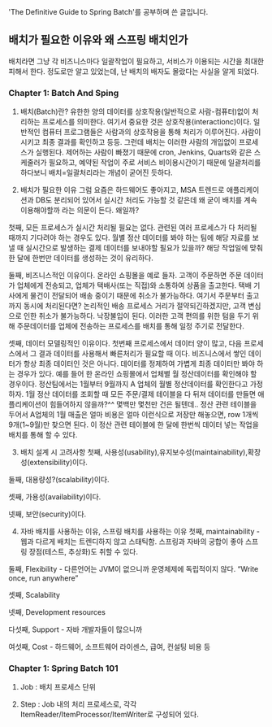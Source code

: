 'The Definitive Guide to Spring Batch'를 공부하며 쓴 글입니다.

## 배치가 필요한 이유와 왜 스프링 배치인가
배치라면 그냥 각 비즈니스마다 일괄작업이 필요하고, 서비스가 이용되는 시간을 최대한 피해서 한다. 정도로만 알고 있었는데, 난 배치의 배자도 몰랐다는 사실을 알게 되었다.

### Chapter 1: Batch And Sping
1. 배치(Batch)란?
유한한 양의 데이터를 상호작용(일반적으로 사람-컴퓨터)없이 처리하는 프로세스를 의미한다. 여기서 중요한 것은 상호작용(interactionc)이다. 일반적인 컴퓨터 프로그램들은 사람과의 상호작용을 통해 처리가 이루어진다. 사람이 시키고 최종 결과를 확인하고 등등. 그런데 배치는 이러한 사람의 개입없이 프로세스가 실행된다. 제어하는 사람이 빠졌기 때문에 cron, Jenkins, Quarts와 같은 스케줄러가 필요하고, 예약된 작업이 주로 서비스 비이용시간이기 때문에 일괄처리를 하다보니 배치=일괄처리라는 개념이 굳어진 듯하다.

2. 배치가 필요한 이유
그럼 요즘은 하드웨어도 좋아지고, MSA 트렌드로 애플리케이션과 DB도 분리되어 있어서 실시간 처리도 가능할 것 같은데 왜 굳이 배치를 계속 이용해야할까 라는 의문이 든다. 왜일까?

첫째, 모든 프로세스가 실시간 처리될 필요는 없다. 관련된 여러 프로세스가 다 처리될 때까지 기다려야 하는 경우도 있다. 월별 정산 데이터를 봐야 하는 팀에 해당 자료를 보낼 때 실시간으로 발생하는 결제 데이터를 보내야할 필요가 있을까? 해당 작업일에 맞춰 한 달에 한번만 데이터를 생성하는 것이 유리하다.

둘째, 비즈니스적인 이유이다. 온라인 쇼핑몰을 예로 들자. 고객이 주문하면 주문 데이터가 업체에게 전송되고, 업체가 택배사(또는 직접)와 소통하여 상품을 출고한다. 택배 기사에게 물건이 전달되어 배송 중이기 때문에 취소가 불가능하다. 여기서 주문부터 출고까지 동시에 처리된다면? 논리적인 배송 프로세스 거리가 절약되긴하겠지만, 고객 변심으로 인한 취소가 불가능하다. 낙장불입이 된다. 이러한 고객 편의를 위한 텀을 두기 위해 주문데이터를 업체에 전송하는 프로세스를 배치를 통해 일정 주기로 전달한다.

셋째, 데이터 모델링적인 이유이다. 첫번째 프로세스에서 데이터 양이 많고, 다음 프로세스에서 그 결과 데이터를 사용해서 빠른처리가 필요할 때 이다. 비즈니스에서 쌓인 데이터가 항상 최종 데이터인 것은 아니다. 데이터를 정제하여 가볍게 최종 데이터만 봐야 하는 경우가 있다. 예를 들어 한 온라인 쇼핑몰에서 업체별 월 정산데이터를 확인해야 할 경우이다. 정산팀에서는 1월부터 9월까지 A 업체의 월별 정산데이터를 확인한다고 가정하자. 1월 정산 데이터를 조회할 때 모든 주문/결제 테이블을 다 뒤져 데이터를 만들면 애플리케이션이 힘들어하지 않을까?^^ 몇백만 몇천만 건은 될텐데.. 정산 관련 테이블을 두어서 A업체의 1월 매출은 얼마 비용은 얼마 이런식으로 저장만 해놓으면, row 1개씩 9개(1~9월)만 찾으면 된다. 이 정산 관련 테이블에 한 달에 한번씩 데이터 넣는 작업을 배치를 통해 할 수 있다.

3. 배치 설계 시 고려사항
첫째, 사용성(usability),유지보수성(maintainability),확장성(extensibility)이다.

둘째, 대용량성?(scalability)이다.

셋째, 가용성(availability)이다.

넷째, 보안(security)이다.

4. 자바 배치를 사용하는 이유, 스프링 배치를 사용하는 이유
첫째, maintainability  - 웹과 다르게 배치는 트렌디하지 않고 스태틱함. 스프링과 자바의 궁합이 좋아 스프링 장점(테스트, 추상화)도 취할 수 있다.

둘째, Flexibility - 다른언어는 JVM이 없으니까 운영체제에 독립적이지 않다. “Write once, run anywhere”

셋째, Scalability

넷째, Development resources

다섯째, Support - 자바 개발자들이 많으니까

여섯째, Cost - 하드웨어, 소프트웨어 라이센스, 급여, 컨설팅 비용 등

### Chapter 1: Spring Batch 101
1. Job : 배치 프로세스 단위

2. Step : Job 내의 처리 프로세스로, 각각 ItemReader/ItemProcessor/ItemWriter로 구성되어 있다.
